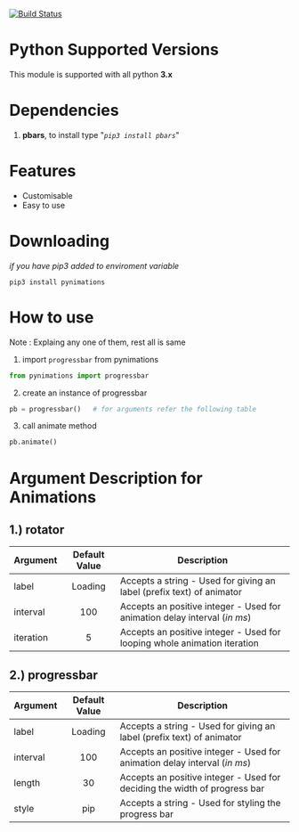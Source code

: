 <style>
    img {
  display:block;
  margin: 0 auto;
}
</style>
[![Build Status](https://travis-ci.org/tbhaxor/pynimations.svg?branch=master)](https://travis-ci.org/tbhaxor/pynimations)

# Python Supported Versions
This module is supported with all python **3.x** 

# Dependencies
1. **pbars**, to install type "_`pip3 install pbars`_"

# Features
+ Customisable
+ Easy to use

# Downloading
_if you have pip3 added to enviroment variable_
```
pip3 install pynimations
```
# How to use
Note : Explaing any one of them, rest all is same
1. import `progressbar` from pynimations
```python
from pynimations import progressbar
```

2. create an instance of progressbar
```python
pb = progressbar()   # for arguments refer the following table
```

3. call animate method
```python
pb.animate()
```

# Argument Description for Animations
## 1.) rotator
<table>
<thead>
<tr>
<th>Argument</th>
<th align="center">Default Value</th>
<th>Description</th>
</tr>
</thead>
<tbody>
<tr>
<td>label</td>
<td align="center">Loading</td>
<td>Accepts a string - Used for giving an label (prefix text) of animator</td>
</tr>
<tr>
<td>interval</td>
<td align="center">100</td>
  <td>Accepts an positive integer - Used for animation delay interval (<i>in ms</i>)</td>
</tr>
<tr>
<td>iteration</td>
<td align="center">5</td>
<td>Accepts an positive integer - Used for looping whole animation iteration</td>
</tr></tbody></table>

## 2.) progressbar
<table>
<thead>
<tr>
<th>Argument</th>
<th align="center">Default Value</th>
<th>Description</th>
</tr>
</thead>
<tbody>
<tr>
<td>label</td>
<td align="center">Loading</td>
<td>Accepts a string - Used for giving an label (prefix text) of animator</td>
</tr>
<tr>
<td>interval</td>
<td align="center">100</td>
  <td>Accepts an positive integer - Used for animation delay interval (<i>in ms</i>)</td>
</tr>
<tr>
<td>length</td>
<td align="center">30</td>
<td>Accepts an positive integer - Used for deciding the width of progress bar</td>
</tr>
<tr>
<td>style</td>
<td align="center">pip</td>
<td>Accepts a string - Used for styling the progress bar</td>
</tr></tbody></table>



